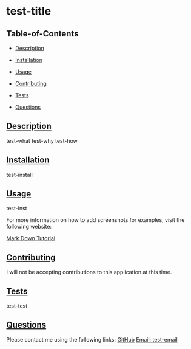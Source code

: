 
  # test-title

   
  ## Table-of-Contents
  * [Description](#description)
  * [Installation](#installation)
  * [Usage](#usage)
   
  * [Contributing](#contributing)
  * [Tests](#tests)
  * [Questions](#questions)
  
  ## [Description](#table-of-contents)
  test-what
  test-why
  test-how
  ## [Installation](#table-of-contents)
  test-install
  ## [Usage](#table-of-contents)
  test-inst
  
  For more information on how to add screenshots for examples, visit the following website:
  
  [Mark Down Tutorial](https://agea.github.io/tutorial.md/)
  
   
  ## [Contributing](#table-of-contents)
  
  I will not be accepting contributions to this application at this time.
  ## [Tests](#table-of-contents)
  test-test
  ## [Questions](#table-of-contents)
  Please contact me using the following links:
  [GitHub](https://github.com/test-user)
  [Email: test-email](mailto:test-email)

